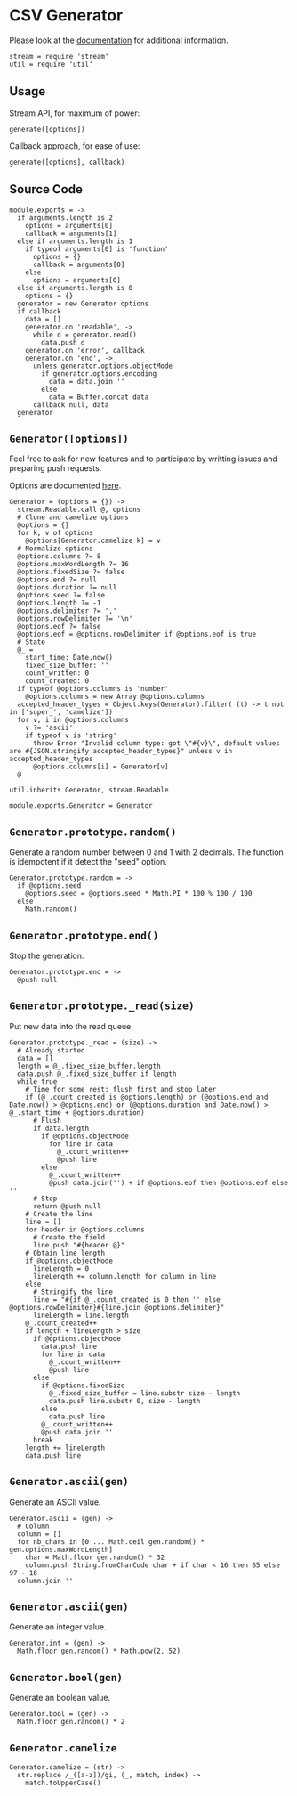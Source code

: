 

# CSV Generator

Please look at the [documentation](https://csv.js.org/generate/) for additional information.

    stream = require 'stream'
    util = require 'util'

## Usage  

Stream API, for maximum of power:

`generate([options])`

Callback approach, for ease of use:

`generate([options], callback)`

## Source Code

    module.exports = ->
      if arguments.length is 2
        options = arguments[0]
        callback = arguments[1]
      else if arguments.length is 1
        if typeof arguments[0] is 'function'
          options = {}
          callback = arguments[0]
        else 
          options = arguments[0]
      else if arguments.length is 0
        options = {}
      generator = new Generator options
      if callback
        data = []
        generator.on 'readable', ->
          while d = generator.read()
            data.push d
        generator.on 'error', callback
        generator.on 'end', ->
          unless generator.options.objectMode
            if generator.options.encoding
              data = data.join ''
            else
              data = Buffer.concat data
          callback null, data
      generator

## `Generator([options])`

Feel free to ask for new features and to participate by writting issues and preparing push requests.

Options are documented [here](http://csv.js.org/generate/options/).

    Generator = (options = {}) ->
      stream.Readable.call @, options
      # Clone and camelize options
      @options = {}
      for k, v of options
        @options[Generator.camelize k] = v
      # Normalize options
      @options.columns ?= 8
      @options.maxWordLength ?= 16
      @options.fixedSize ?= false
      @options.end ?= null
      @options.duration ?= null
      @options.seed ?= false
      @options.length ?= -1
      @options.delimiter ?= ','
      @options.rowDelimiter ?= '\n'
      @options.eof ?= false
      @options.eof = @options.rowDelimiter if @options.eof is true
      # State
      @_ =
        start_time: Date.now()
        fixed_size_buffer: ''
        count_written: 0
        count_created: 0
      if typeof @options.columns is 'number'
        @options.columns = new Array @options.columns
      accepted_header_types = Object.keys(Generator).filter( (t) -> t not in ['super_', 'camelize'])
      for v, i in @options.columns
        v ?= 'ascii'
        if typeof v is 'string'
          throw Error "Invalid column type: got \"#{v}\", default values are #{JSON.stringify accepted_header_types}" unless v in accepted_header_types
          @options.columns[i] = Generator[v]
      @

    util.inherits Generator, stream.Readable
    
    module.exports.Generator = Generator

## `Generator.prototype.random()`

Generate a random number between 0 and 1 with 2 decimals. The function is idempotent if it detect the "seed" option.

    Generator.prototype.random = ->
      if @options.seed
        @options.seed = @options.seed * Math.PI * 100 % 100 / 100
      else
        Math.random()

## `Generator.prototype.end()`

Stop the generation.

    Generator.prototype.end = ->
      @push null

## `Generator.prototype._read(size)`

Put new data into the read queue.

    Generator.prototype._read = (size) ->
      # Already started
      data = []
      length = @_.fixed_size_buffer.length
      data.push @_.fixed_size_buffer if length
      while true
        # Time for some rest: flush first and stop later
        if (@_.count_created is @options.length) or (@options.end and Date.now() > @options.end) or (@options.duration and Date.now() > @_.start_time + @options.duration)
          # Flush
          if data.length
            if @options.objectMode
              for line in data
                @_.count_written++
                @push line
            else
              @_.count_written++
              @push data.join('') + if @options.eof then @options.eof else ''
          # Stop
          return @push null
        # Create the line
        line = []
        for header in @options.columns
          # Create the field
          line.push "#{header @}"
        # Obtain line length
        if @options.objectMode
          lineLength = 0
          lineLength += column.length for column in line
        else
          # Stringify the line
          line = "#{if @_.count_created is 0 then '' else @options.rowDelimiter}#{line.join @options.delimiter}"
          lineLength = line.length
        @_.count_created++
        if length + lineLength > size
          if @options.objectMode
            data.push line
            for line in data
              @_.count_written++
              @push line
          else
            if @options.fixedSize
              @_.fixed_size_buffer = line.substr size - length 
              data.push line.substr 0, size - length
            else
              data.push line
            @_.count_written++
            @push data.join ''
          break
        length += lineLength
        data.push line

## `Generator.ascii(gen)`

Generate an ASCII value.

    Generator.ascii = (gen) ->
      # Column
      column = []
      for nb_chars in [0 ... Math.ceil gen.random() * gen.options.maxWordLength]
        char = Math.floor gen.random() * 32
        column.push String.fromCharCode char + if char < 16 then 65 else 97 - 16
      column.join ''

## `Generator.ascii(gen)`

Generate an integer value.

    Generator.int = (gen) ->
      Math.floor gen.random() * Math.pow(2, 52)

## `Generator.bool(gen)`

Generate an boolean value.

    Generator.bool = (gen) ->
      Math.floor gen.random() * 2

## `Generator.camelize`

    Generator.camelize = (str) ->
      str.replace /_([a-z])/gi, (_, match, index) ->
        match.toUpperCase()
